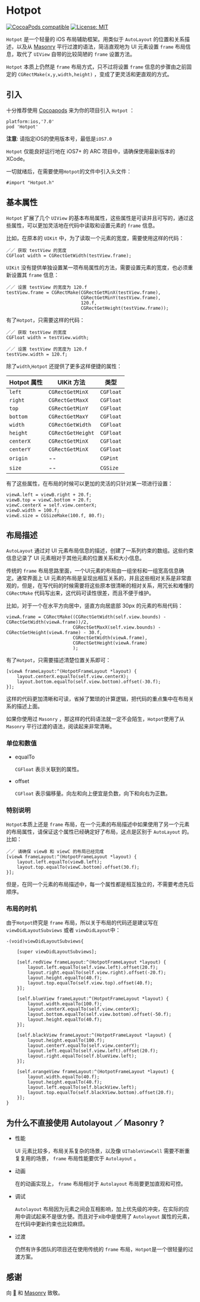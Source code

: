 # Hotpot


 [![CocoaPods compatible](https://img.shields.io/cocoapods/v/Hotpot.svg?style=flat)](https://cocoapods.org/pods/Hotpot)  [![License: MIT](https://img.shields.io/cocoapods/l/Hotpot.svg?style=flat)](http://opensource.org/licenses/MIT)


`Hotpot` 是一个轻量的 iOS 布局辅助框架。用类似于 `AutoLayout` 的位置和关系描述，以及从 [Masonry](https://github.com/SnapKit/Masonry) 平行过渡的语法，简洁直观地为 UI 元素设置 `frame` 布局信息，取代了 `UIView` 自带的比较简陋的   `frame`  设置方法。

`Hotpot` 本质上仍然是 `frame` 布局方式，只不过将设置 `frame` 信息的步骤由之前固定的 `CGRectMake(x,y,width,height)` ，变成了更灵活和更直观的方式。

## 引入

十分推荐使用 [Cocoapods](http://cocoapods.org) 来为你的项目引入 `Hotpot` ：

	platform:ios,'7.0'
	pod 'Hotpot'
	
**注意**: 请指定iOS的使用版本号，最低是`iOS7.0`

`Hotpot` 仅能良好运行地在 iOS7+ 的 ARC 项目中，请确保使用最新版本的 XCode。

一切就绪后，在需要使用`Hotpot`的文件中引入头文件：

	#import "Hotpot.h"
	


## 基本属性

`Hotpot` 扩展了几个 `UIView` 的基本布局属性，这些属性是可读并且可写的，通过这些属性，可以更加灵活地在代码中读取和设置元素的 `frame` 信息。

比如，在原本的 `UIKit` 中，为了读取一个元素的宽度，需要使用这样的代码：

	／／ 获取 testView 的宽度
	CGFloat width = CGRectGetWidth(testView.frame);

 `UIKit` 没有提供单独设置某一项布局属性的方法，需要设置元素的宽度，也必须重新设置其 `frame` 信息：

	／／ 设置 testView 的宽度为 120.f
	testView.frame = CGRectMake(CGRectGetMinX(testView.frame),
                                CGRectGetMinY(testView.frame),
                                120.f,
                                CGRectGetHeight(testView.frame));
	

有了`Hotpot`，只需要这样的代码：

	／／ 获取 testView 的宽度
	CGFloat width = testView.width;
	
	／／ 设置 testView 的宽度为 120.f
	testView.width = 120.f;

除了`width`,`Hotpot` 还提供了更多这样便捷的属性：

Hotpot 属性 | UIKit 方法 | 类型
------------ | ------------- | -------
`left`	 | `CGRectGetMinX` | `CGFloat`
`right`	 | `CGRectGetMaxX` | `CGFloat`
`top`	 | `CGRectGetMinY` | `CGFloat`
`bottom`	 | `CGRectGetMaxY` | `CGFloat`
`width`	 | `CGRectGetWidth` | `CGFloat`
`height`	 | `CGRectGetHeight` | `CGFloat`
`centerX`	 | `CGRectGetMinX` | `CGFloat`
`centerY`	 | `CGRectGetMinX` | `CGFloat`
`origin`	| -- | `CGPint`
`size`	| -- | `CGSize`

有了这些属性，在布局的时候可以更加的灵活的只针对某一项进行设置：

	viewA.left = viewB.right + 20.f;
    viewB.top = viewC.bottom + 20.f;
    viewC.centerX = self.view.centerX;
    viewD.width = 100.f;
    viewE.size = CGSizeMake(100.f, 80.f);

## 布局描述

`AutoLayout` 通过对 UI 元素布局信息的描述，创建了一系列约束的数组。这些约束信息记录了 UI 元素相对于其他元素的位置关系和大小信息。

传统的 `frame` 布局思路里面，一个UI元素的布局由一组坐标和一组宽高信息确定。通常界面上 UI 元素的布局是呈现出相互关系的，并且这些相对关系是非常直观的，但是，在写代码的时候需要将这些原本很清晰的相对关系，用冗长和难懂的 `CGRectMake` 代码写出来，这代码可读性很差，而且不便于维护。

比如，对于一个在水平方向居中，竖直方向居底部 30px 的元素的布局代码：

	viewA.frame = CGRectMake((CGRectGetWidth(self.view.bounds) - CGRectGetWidth(viewA.frame))/2,
                             CGRectGetMaxX(self.view.bounds) - CGRectGetHeight(viewA.frame) - 30.f,
                             CGRectGetWidth(viewA.frame),
                             CGRectGetHeight(viewA.frame)
                             );


有了`Hotpot`，只需要描述清楚位置关系即可：

	[viewA frameLayout:^(HotpotFrameLayout *layout) {
        layout.centerX.equalTo(self.view.centerX);
        layout.bottom.equalTo(self.view.bottom).offset(-30.f);
    }];
    
这样的代码更加清晰和可读，省掉了繁琐的计算逻辑，把代码的重点集中在布局关系的描述上面。

如果你使用过 `Masonry` ，那这样的代码语法就一定不会陌生，`Hotpot`使用了从 `Masonry` 平行过渡的语法，阅读起来非常清晰。

### 单位和数值

* equalTo

	`CGFloat` 表示关联到的属性。

* offset

	`CGFloat` 	表示偏移量。向左和向上便宜是负数，向下和向右为正数。



### 特别说明

`Hotpot`本质上还是 `frame` 布局，在一个元素的布局描述中如果使用了另一个元素的布局属性，请保证这个属性已经确定好了布局，这点是区别于 `AutoLayout` 的。比如：

	／／ 请确保 viewB 和 viewC 的布局已经完成
	[viewA frameLayout:^(HotpotFrameLayout *layout) {
        layout.left.equalTo(viewB.left);
        layout.top.equalTo(viewC.bottom).offset(30.f);
    }];
    
但是，在同一个元素的布局描述中，每一个属性都是相互独立的，不需要考虑先后顺序。

### 布局的时机

由于`Hotpot`终究是 `frame` 布局，所以关于布局的代码还是建议写在`viewDidLayoutSubviews` 或者 `viewDidLayout`中：




	-(void)viewDidLayoutSubviews{

	    [super viewDidLayoutSubviews];

	    [self.redView frameLayout:^(HotpotFrameLayout *layout) {
	        layout.left.equalTo(self.view.left).offset(20.f);
	        layout.right.equalTo(self.view.right).offset(-20.f);
	        layout.height.equalTo(40.f);
	        layout.top.equalTo(self.view.top).offset(40.f);
	    }];
	    
	    [self.blueView frameLayout:^(HotpotFrameLayout *layout) {
	        layout.width.equalTo(100.f);
	        layout.centerX.equalTo(self.view.centerX);
	        layout.bottom.equalTo(self.view.bottom).offset(-50.f);
	        layout.height.equalTo(40.f);
	    }];
	    
	    [self.blackView frameLayout:^(HotpotFrameLayout *layout) {
	        layout.height.equalTo(100.f);
	        layout.centerY.equalTo(self.view.centerY);
	        layout.left.equalTo(self.view.left).offset(20.f);
	        layout.right.equalTo(self.blueView.left);
	    }];
	    
	    [self.orangeView frameLayout:^(HotpotFrameLayout *layout) {
	        layout.width.equalTo(40.f);
	        layout.height.equalTo(40.f);
	        layout.left.equalTo(self.blackView.left);
	        layout.top.equalTo(self.blackView.bottom).offset(20.f);
	    }];
	}

## 为什么不直接使用 Autolayout ／ Masonry ?



* 性能
	
	UI 元素比较多，布局关系复杂的场景，以及像 `UITableViewCell` 需要不断重复复用的场景， `frame` 布局性能要优于 `Autolayout` 。
* 动画

	在的动画实现上， `frame`  布局相对于  `Autolayout`  布局要更加直观和可控。

* 调试

	`Autolayout` 布局因为元素之间会互相影响，加上优先级的冲突，在实际的应用中调试起来不是很方便。而且对于xib中是使用了  `Autolayout`  属性的元素，在代码中更新约束也比较麻烦。
	
* 过渡

	仍然有许多团队的项目还在使用传统的  `frame`  布局，`Hotpot`是一个很轻量的过渡方案。



## 感谢

向 [](http://www.apple.com/) 和 [Masonry](https://github.com/SnapKit/Masonry) 致敬。